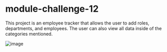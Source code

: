 # module-challenge-12

This project is an employee tracker that allows the user to add roles, departments, and employees. The user can also view all data inside of the categories mentioned.

![image](https://github.com/camcrow/module-challenge-12/assets/119271255/7b533d98-7b9d-4d18-bf9e-f5f240128ee5)
